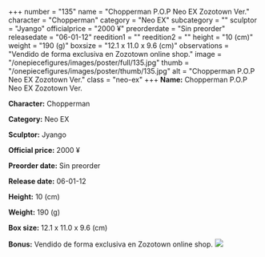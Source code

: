 +++
number = "135"
name = "Chopperman P.O.P Neo EX Zozotown Ver."
character = "Chopperman"
category = "Neo EX"
subcategory = ""
sculptor = "Jyango"
officialprice = "2000 ¥"
preorderdate = "Sin preorder"
releasedate = "06-01-12"
reedition1 = ""
reedition2 = ""
height = "10 (cm)"
weight = "190 (g)"
boxsize = "12.1 x 11.0 x 9.6 (cm)"
observations = "Vendido de forma exclusiva en Zozotown online shop."
image = "/onepiecefigures/images/poster/full/135.jpg"
thumb = "/onepiecefigures/images/poster/thumb/135.jpg"
alt = "Chopperman P.O.P Neo EX Zozotown Ver."
class = "neo-ex"
+++
**Name:** Chopperman P.O.P Neo EX Zozotown Ver.

**Character:** Chopperman

**Category:** Neo EX 

**Sculptor:** Jyango

**Official price:** 2000 ¥

**Preorder date:** Sin preorder

**Release date:** 06-01-12

**Height:** 10 (cm)

**Weight:** 190 (g)

**Box size:** 12.1 x 11.0 x 9.6 (cm)

**Bonus:** Vendido de forma exclusiva en Zozotown online shop.
<img src="/onepiecefigures/images/poster/thumb/135.jpg">